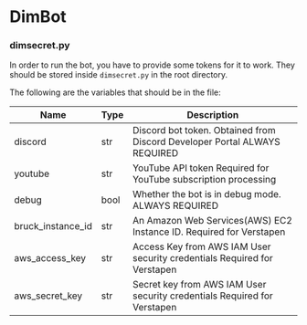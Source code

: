 # DimBot
### dimsecret.py
In order to run the bot, you have to provide some tokens for it to work.
They should be stored inside `dimsecret.py` in the root directory.

The following are the variables that should be in the file:

| Name              | Type | Description                                                               |
|-------------------|------|---------------------------------------------------------------------------|
| discord           | str  | Discord bot token. Obtained from Discord Developer Portal ALWAYS REQUIRED |
| youtube           | str  | YouTube API token Required for YouTube subscription processing            |
| debug             | bool | Whether the bot is in debug mode. ALWAYS REQUIRED                         |
| bruck_instance_id | str  | An Amazon Web Services(AWS) EC2 Instance ID. Required for Verstapen       |
| aws_access_key    | str  | Access Key from AWS IAM User security credentials Required for Verstapen  |
| aws_secret_key    | str  | Secret key from AWS IAM User security credentials Required for Verstapen  |